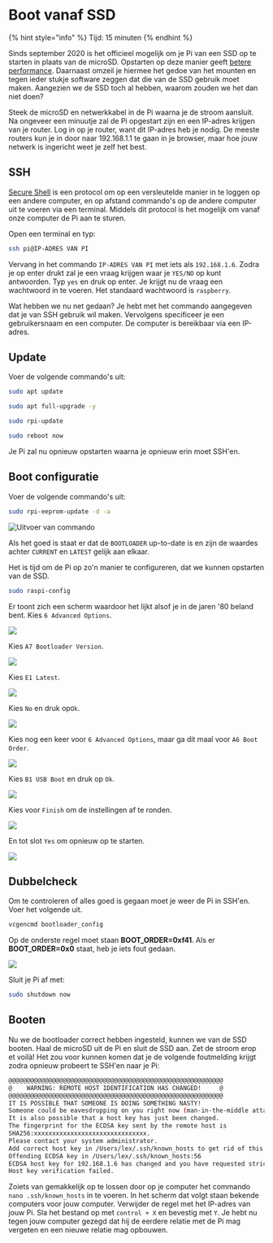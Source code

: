 # Boot vanaf SSD

{% hint style="info" %}
Tijd: 15 minuten
{% endhint %}

Sinds september 2020 is het officieel mogelijk om je Pi van een SSD op te starten in plaats van de microSD. Opstarten op deze manier geeft [betere performance](https://www.tomshardware.com/news/raspberry-pi-4-ssd-test,39811.html). Daarnaast omzeil je hiermee het gedoe van het mounten en tegen ieder stukje software zeggen dat die van de SSD gebruik moet maken. Aangezien we de SSD toch al hebben, waarom zouden we het dan niet doen?

Steek de microSD en netwerkkabel in de Pi waarna je de stroom aansluit. Na ongeveer een minuutje zal de Pi opgestart zijn en een IP-adres krijgen van je router. Log in op je router, want dit IP-adres heb je nodig. De meeste routers kun je in door naar 192.168.1.1 te gaan in je browser, maar hoe jouw netwerk is ingericht weet je zelf het best.

## SSH

[Secure Shell](https://nl.wikipedia.org/wiki/Secure_Shell) is een protocol om op een versleutelde manier in te loggen op een andere computer, en op afstand commando's op de andere computer uit te voeren via een terminal. Middels dit protocol is het mogelijk om vanaf onze computer de Pi aan te sturen.

Open een terminal en typ:

```bash
ssh pi@IP-ADRES VAN PI
```

Vervang in het commando `IP-ADRES VAN PI` met iets als `192.168.1.6`. Zodra je op enter drukt zal je een vraag krijgen waar je `YES/NO` op kunt antwoorden. Typ `yes` en druk op enter. Je krijgt nu de vraag een wachtwoord in te voeren. Het standaard wachtwoord is `raspberry`.

Wat hebben we nu net gedaan? Je hebt met het commando aangegeven dat je van SSH gebruik wil maken. Vervolgens specificeer je een gebruikersnaam en een computer. De computer is bereikbaar via een IP-adres.

## Update

Voer de volgende commando's uit:

```bash
sudo apt update
```

```bash
sudo apt full-upgrade -y
```

```bash
sudo rpi-update
```

```bash
sudo reboot now
```

Je Pi zal nu opnieuw opstarten waarna je opnieuw erin moet SSH'en.

## Boot configuratie

Voer de volgende commando's uit:

```bash
sudo rpi-eeprom-update -d -a
```

![Uitvoer van commando](../.gitbook/assets/screenshot-2020-11-01-at-12.30.51.png)

Als het goed is staat er dat de `BOOTLOADER` up-to-date is en zijn de waardes achter `CURRENT` en `LATEST` gelijk aan elkaar.

Het is tijd om de Pi op zo'n manier te configureren, dat we kunnen opstarten van de SSD.

```bash
sudo raspi-config
```

Er toont zich een scherm waardoor het lijkt alsof je in de jaren '80 beland bent. Kies `6 Advanced Options`.

![](../.gitbook/assets/screenshot-2020-11-01-at-12.32.30.png)

Kies `A7 Bootloader Version`.

![](../.gitbook/assets/bootloader.png)

Kies `E1 Latest`.

![](../.gitbook/assets/screenshot-2020-11-01-at-12.32.53.png)

Kies `No` en druk op`Ok`.

![](../.gitbook/assets/screenshot-2020-11-01-at-12.33.07.png)

Kies nog een keer voor `6 Advanced Options`, maar ga dit maal voor `A6 Boot Order`.

![](../.gitbook/assets/screenshot-2020-11-01-at-12.33.34.png)

Kies `B1 USB Boot` en druk op `Ok`.

![](../.gitbook/assets/screenshot-2020-11-01-at-12.33.39.png)

Kies voor `Finish` om de instellingen af te ronden.

![](../.gitbook/assets/screenshot-2020-11-01-at-12.34.09.png)

En tot slot `Yes` om opnieuw op te starten.

![](../.gitbook/assets/screenshot-2020-11-01-at-12.34.14.png)

## Dubbelcheck

Om te controleren of alles goed is gegaan moet je weer de Pi in SSH'en. Voer het volgende uit.

```bash
vcgencmd bootloader_config
```

Op de onderste regel moet staan **BOOT_ORDER=0xf41**. Als er **BOOT_ORDER=0x0** staat, heb je iets fout gedaan.

![](../.gitbook/assets/screenshot-2020-11-01-at-12.35.32.png)

Sluit je Pi af met:

```bash
sudo shutdown now
```

## Booten

Nu we de bootloader correct hebben ingesteld, kunnen we van de SSD booten. Haal de microSD uit de Pi en sluit de SSD aan. Zet de stroom erop et voilà! Het zou voor kunnen komen dat je de volgende foutmelding krijgt zodra opnieuw probeert te SSH'en naar je Pi:

```bash
@@@@@@@@@@@@@@@@@@@@@@@@@@@@@@@@@@@@@@@@@@@@@@@@@@@@@@@@@@@
@    WARNING: REMOTE HOST IDENTIFICATION HAS CHANGED!     @
@@@@@@@@@@@@@@@@@@@@@@@@@@@@@@@@@@@@@@@@@@@@@@@@@@@@@@@@@@@
IT IS POSSIBLE THAT SOMEONE IS DOING SOMETHING NASTY!
Someone could be eavesdropping on you right now (man-in-the-middle attack)!
It is also possible that a host key has just been changed.
The fingerprint for the ECDSA key sent by the remote host is
SHA256:xxxxxxxxxxxxxxxxxxxxxxxxxxxxxxx.
Please contact your system administrator.
Add correct host key in /Users/lex/.ssh/known_hosts to get rid of this message.
Offending ECDSA key in /Users/lex/.ssh/known_hosts:56
ECDSA host key for 192.168.1.6 has changed and you have requested strict checking.
Host key verification failed.
```

Zoiets van gemakkelijk op te lossen door op je computer het commando `nano .ssh/known_hosts` in te voeren. In het scherm dat volgt staan bekende computers voor jouw computer. Verwijder de regel met het IP-adres van jouw Pi. Sla het bestand op met `control + X` en bevestig met `Y`. Je hebt nu tegen jouw computer gezegd dat hij de eerdere relatie met de Pi mag vergeten en een nieuwe relatie mag opbouwen.
